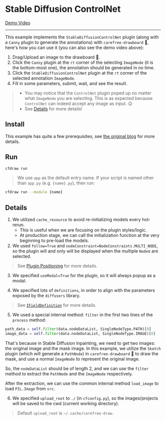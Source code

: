 # Stable Diffusion ControlNet

[Demo Video](https://user-images.githubusercontent.com/15677328/232323445-13751027-1292-47a8-b082-254cdd1b2e2e.mp4)

---

This example implements the `StableDiffusionControlNet` plugin (along with a `Canny` plugin to generate the annotations) with `carefree-drawboard` 🎨, here's how you can use it (you can also see the demo video above):
1. Drag/Upload an image to the drawboard 🎨.
2. Click the `Canny` plugin at the `rt` corner of the selecting `ImageNode` (it is the bottom-most one), the annotation should be generated in no time.
3. Click the `StableDiffusionControlNet` plugin at the `rt` corner of the selected annotation `ImageNode`.
5. Fill in some parameters, submit, wait, and see the result.

> * You may notice that the `ControlNet` plugin poped up no matter what `ImageNode` you are selecting. This is as expected because `ControlNet` can indeed accept any image as input. 😉
> * See [Details](#Details) for more details!

## Install

This example has quite a few prerequisites, see [the original blog](https://huggingface.co/blog/controlnet#the-stablediffusioncontrolnetpipeline) for more details.

## Run

```bash
cfdraw run
```

> We use `app` as the default entry name. If your script is named other than `app.py` (e.g. `{name}.py`), then run:

```bash
cfdraw run --module {name}
```

## Details

1. We utilized `cache_resource` to avoid re-initializing models every hot-rerun.
   * This is useful when we are focusing on the plugin styles/logic.
   * At production stage, we can call the initialization function at the very beginning to pre-load the models.
2. We used `follow=True` and `nodeConstraint=NodeConstraints.MULTI_NODE`, so the plugin will and only will be displayed when the multiple `Node`s are selected.

> See [Plugin Positioning](https://github.com/carefree0910/carefree-drawboard/wiki/Plugin-Positioning) for more details.

3. We specified `useModal=True` for the plugin, so it will always popup as a modal.

4. We specified lots of `definitions`, in order to align with the parameters exposed by the `diffusers` library.

> See [`IFieldDefinition`](https://github.com/carefree0910/carefree-drawboard/wiki/PythonFieldsPlugin#ifielddefinition) for more details.

5. We used a special internal method: `filter` in the first two lines of the `process` method:

```python
path_data = self.filter(data.nodeDataList, SingleNodeType.PATH)[0]
image_data = self.filter(data.nodeDataList, SingleNodeType.IMAGE)[0]
```

That's because in Stable Diffusion Inpainting, we need to get two images: the original image and the mask image. In this example, we utilize the `Sketch` plugin (which will generate a `PathNode`) in `carefree-drawboard` 🎨 to draw the mask, and use a normal `ImageNode` to represent the original image.

So, the `nodeDataList` should be of length 2, and we can use the `filter` method to extract the `PathNode` and the `ImageNode` respectively.

After the extraction, we can use the common internal method `load_image` to load `PIL.Image` from `src`.

6. We specified `upload_root` to `./` (in `cfconfig.py`), so the images/projects will be saved to the cwd (current working directory).

> Default `upload_root` is `~/.cache/carefree-draw`.
